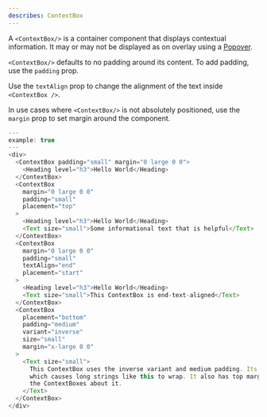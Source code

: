 ```yaml
---
describes: ContextBox
---
```


A `<ContextBox/>` is a container component that displays contextual information. It may or may not
be displayed as on overlay using a [Popover](#Popover).

`<ContextBox/>` defaults to no padding around its content. To add padding, use the `padding` prop.

Use the `textAlign` prop to change the alignment of the text inside `<ContextBox />`.

In use cases where `<ContextBox/>` is not absolutely positioned, use the `margin` prop to set margin
around the component.

```js
---
example: true
---
<div>
  <ContextBox padding="small" margin="0 large 0 0">
    <Heading level="h3">Hello World</Heading>
  </ContextBox>
  <ContextBox
    margin="0 large 0 0"
    padding="small"
    placement="top"
  >
    <Heading level="h3">Hello World</Heading>
    <Text size="small">Some informational text that is helpful</Text>
  </ContextBox>
  <ContextBox
    margin="0 large 0 0"
    padding="small"
    textAlign="end"
    placement="start"
  >
    <Heading level="h3">Hello World</Heading>
    <Text size="small">This ContextBox is end-text-aligned</Text>
  </ContextBox>
  <ContextBox
    placement="bottom"
    padding="medium"
    variant="inverse"
    size="small"
    margin="x-large 0 0"
  >
    <Text size="small">
      This ContextBox uses the inverse variant and medium padding. Its size prop is set to small,
      which causes long strings like this to wrap. It also has top margin to separate it from
      the ContextBoxes about it.
    </Text>
  </ContextBox>
</div>
```
